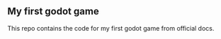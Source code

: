 
## My first godot game

This repo contains the code for my first godot game from official docs. 


